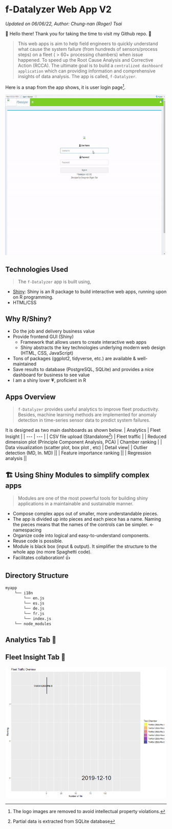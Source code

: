 # f-Datalyzer Web App V2 
*Updated on 06/06/22, Author: Chung-nan (Roger) Tsai*

👋 Hello there! Thank you for taking the time to visit my Github repo. :pray:

> This web apps is aim to help field engineers to quickly understand what cause the system failure (from hundreds of sensors/process steps) on a fleet ( > 60+ processing chambers) when issue happened. To speed up the Root Cause Analysis and Corrective Action (RCCA). The ultimate goal is to build a `centralized dashboard application` which can providing information and comprehensive insights of data analysis. The app is called, `f-Datalyzer`. 

Here is a snap from the app shows, it is user login page[^1]. 
[^1]: The logo images are removed to avoid intellectual property violations. 
<img src='login_page.gif' art='switch' width="500" height="500" />


## Technologies Used
>The `f-Datalyzer` app is built using,

- [Shiny](https://shiny.rstudio.com/): Shiny is an R package to build interactive web apps, running upon on R programming.
- HTML/CSS

## Why R/Shiny?
- Do the job and delivery business value
- Provide frontend GUI (Shiny)
   -  Framework that allows users to create interactive web apps
     - Shiny abstracts the key technologies underlying modern web design (HTML, CSS, JavaScript)
- Tons of packages (ggplot2, tidyverse, etc.) are available & well-maintained  
- Save results to database (PostgreSQL, SQLite) and provides a nice dashboard for business to see value
- I am a shiny lover :heartpulse:, proficient in R 

## Apps Overview
>`f-Datalyzer` provides useful analytics to improve fleet productivity. Besides, machine learning methods are implemented for anomaly detection in time-series sensor data to predict system failures.

It is designed as two main dashboards as shown below. 
| Analytics | Fleet Insight |
| --- | --- |
| CSV file upload (Standalone[^2]) | Fleet traffic |
| Reduced dimension plot (Principle Component Analysis, PCA) | Chamber ranking |
| Data visualization (scatter plot, box plot , etc) | Detail view|
| Outlier detection (MD, ln. MD) ||
| Feature importance ranking ||
| Regression analysis ||

[^2]: Partial data is extracted from SQLite database


## 🏗️ Using Shiny Modules to simplify complex apps
> Modules are one of the most powerful tools for building shiny applications in a maintainable and sustainable manner.
- Compose complex apps out of smaller, more understandable pieces.
- The app is divided up into pieces and each piece has a name. Naming the pieces means that the names of the controls can be simpler. ← namespacing
- Organize code into logical and easy-to-understand components.
- Reuse code is possible.
- Module is black box (input & output). It simplifier the structure to the whole app (no more Spaghetti code).
- Facilitates collaboration! 👍

## Directory Structure

```
myapp                         
    └── i18n
        └── en.js
        └── es.js
        └── de.js
        └── fr.js
        └── index.js                
    └── node_modules                    
```




## Analytics Tab 🔗

## Fleet Insight Tab 🔗
<img src='tool_productivity_ranking.gif' art='switch' />


